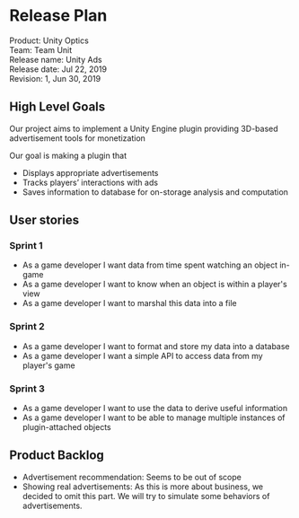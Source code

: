 # Release Plan

Product: Unity Optics  
Team: Team Unit  
Release name: Unity Ads  
Release date: Jul 22, 2019  
Revision: 1, Jun 30, 2019  

## High Level Goals  

Our project aims to implement a Unity Engine plugin providing 3D-based advertisement tools for monetization  

Our goal is making a plugin that  

- Displays appropriate advertisements  
- Tracks players’ interactions with ads  
- Saves information to database for on-storage analysis and computation

## User stories  

### Sprint 1  

- As a game developer I want data from time spent watching an object in-game
- As a game developer I want to know when an object is within a player's view 
- As a game developer I want to marshal this data into a file

### Sprint 2  

- As a game developer I want to format and store my data into a database
- As a game developer I want a simple API to access data from my player's game

### Sprint 3  

- As a game developer I want to use the data to derive useful information
- As a game developer I want to be able to manage multiple instances of plugin-attached objects

## Product Backlog

- Advertisement recommendation: Seems to be out of scope  
- Showing real advertisements: As this is more about business, we decided to omit this part. We will try to simulate some behaviors of advertisements.